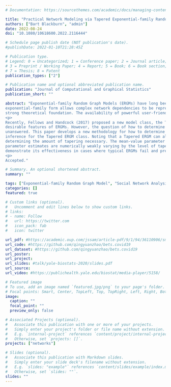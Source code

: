 ```yaml
---
# Documentation: https://sourcethemes.com/academic/docs/managing-content/

title: "Practical Network Modeling via Tapered Exponential-family Random Graph Models"
authors: ["Bart Blackburn", "admin"]
date: 2022-08-24
doi: "10.1080/10618600.2022.2116444"

# Schedule page publish date (NOT publication's date).
#publishDate: 2022-01-10T21:28:45Z

# Publication type.
# Legend: 0 = Uncategorized; 1 = Conference paper; 2 = Journal article;
# 3 = Preprint / Working Paper; 4 = Report; 5 = Book; 6 = Book section;
# 7 = Thesis; 8 = Patent
publication_types: ["2"]

# Publication name and optional abbreviated publication name.
publication: "Journal of Computational and Graphical Statistics"
publication_short: ""

abstract: "Exponential-family Random Graph Models (ERGMs) have long been at the forefront of the analysis of relational data. The
exponential-family form allows complex network dependencies to be represented. Models in this class are interpretable, flexible and have a
strong theoretical foundation. The availability of powerful user-friendly open-source software allows broad accessibility and use. However, ERGMs sometimes suffer from a serious condition known as near-degeneracy, in which the model exhibits unrealistic probabilistic behavior or a severe lack-of-fit to real network data.
<p>
Recently, Fellows and Handcock (2017) proposed a new model class, the Tapered ERGM, which circumvents the issue of near-degeneracy while maintaining the
desirable features of ERGMs. However, the question of how to determine the proper amount of tapering needed for any model was heretofore left
unanswered. This paper develops a new methodology for how to determine the necessary level of tapering and as such provides a new approach to
inference for the Tapered ERGM class. Noting that a Tapered ERGM can always be made non-degenerate, we offer data-driven approaches for
determining the amount of tapering necessary. The mean-value parameter estimates are unaffected by tapering, and we show that the natural
parameter estimates are numerically weakly varying by the level of tapering. We then apply the Tapered ERGM to two published networks to
demonstrate its effectiveness in cases where typical ERGMs fail and present the case for Tapered ERGMs replacing ERGMs entirely.
<p>
Accepted."

# Summary. An optional shortened abstract.
summary: ""

tags: ["Exponential-family Random Graph Model", "Social Network Analysis", "Degeneracy", "Goodness-of-Fit"]
categories: []
featured: true

# Custom links (optional).
#   Uncomment and edit lines below to show custom links.
# links:
# - name: Follow
#   url: https://twitter.com
#   icon_pack: fab
#   icon: twitter

url_pdf: #https://academic.oup.com/jssam/article-pdf/9/1/94/36110906/smz055.pdf
url_code: #https://github.com/qingyuanzhao/bets.covid19
url_dataset: #https://github.com/qingyuanzhao/bets.covid19
url_poster:
url_project:
url_slides: #talk/yale-biostats-2020/slides.pdf
url_source:
url_video: #https://publichealth.yale.edu/biostat/media-player/5158/

# Featured image
# To use, add an image named `featured.jpg/png` to your page's folder.
# Focal points: Smart, Center, TopLeft, Top, TopRight, Left, Right, BottomLeft, Bottom, BottomRight.
image:
  caption: ""
  focal_point: ""
  preview_only: false

# Associated Projects (optional).
#   Associate this publication with one or more of your projects.
#   Simply enter your project's folder or file name without extension.
#   E.g. `internal-project` references `content/project/internal-project/index.md`.
#   Otherwise, set `projects: []`.
projects: ["networks"]

# Slides (optional).
#   Associate this publication with Markdown slides.
#   Simply enter your slide deck's filename without extension.
#   E.g. `slides: "example"` references `content/slides/example/index.md`.
#   Otherwise, set `slides: ""`.
slides: ""
---
```

